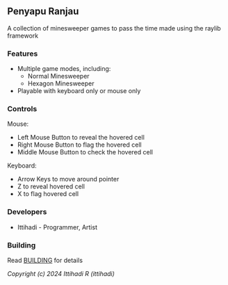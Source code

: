 ## Penyapu Ranjau

<!-- ![$(Game Title)](screenshots/screenshot000.png "$(Game Title)") -->

A collection of minesweeper games to pass the time made using the raylib framework

### Features

 - Multiple game modes, including:
     - Normal Minesweeper
     - Hexagon Minesweeper
 - Playable with keyboard only or mouse only

### Controls

Mouse:
 - Left Mouse Button to reveal the hovered cell
 - Right Mouse Button to flag the hovered cell
 - Middle Mouse Button to check the hovered cell

Keyboard:
 - Arrow Keys to move around pointer
 - Z to reveal hovered cell
 - X to flag hovered cell

<!-- ### Screenshots -->

<!-- _TODO: Show your game to the world, animated GIFs recommended!._ -->

### Developers

 - Ittihadi - Programmer, Artist
 <!-- - $(Developer 02) - $(Role/Tasks Developed) -->
 <!-- - $(Developer 03) - $(Role/Tasks Developed) -->

<!-- ### Links -->

<!--  - YouTube Gameplay: $(YouTube Link) -->
<!--  - itch.io Release: $(itch.io Game Page) -->
<!--  - Steam Release: $(Steam Game Page) -->

### Building
Read [BUILDING](BUILDING.md) for details

<!-- $(Additional Licenses) -->

*Copyright (c) 2024 Ittihadi R (ittihadi)*
